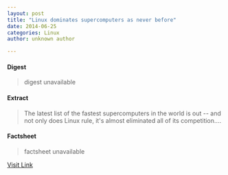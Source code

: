 ```yaml
---
layout: post
title: "Linux dominates supercomputers as never before"
date: 2014-06-25
categories: Linux
author: unknown author

---
```



#### Digest
>digest unavailable

#### Extract
>The latest list of the fastest supercomputers in the world is out -- and not only does Linux rule, it's almost eliminated all of its competition....

#### Factsheet
>factsheet unavailable

[Visit Link](http://www.zdnet.com/linux-dominates-supercomputers-as-never-before-7000030890/#ftag=RSS510d04f)


